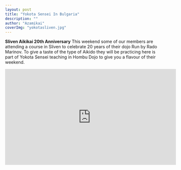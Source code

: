 ```yaml
---
layout: post
title: "Yokota Sensei In Bulgaria"
description: ""
author: "Azamikai"
coverImg: "yokotasliven.jpg"
---
```


**Sliven Aikikai 20th Anniversary**
This weekend some of our members are attending a course in Sliven to celebrate 20 years of their dojo Run by Rado Marinov. To give a taste of the type of Aikido they will be practicing here is part of Yokota Sensei teaching in Hombu Dojo to give you a flavour of their weekend.
  
<iframe width="560" height="315" src="https://www.youtube.com/embed/FXouiACaMRI" frameborder="0" allowfullscreen></iframe>